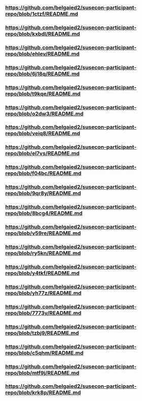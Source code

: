 
### https://github.com/belgaied2/susecon-participant-repo/blob/1ctzf/README.md

### https://github.com/belgaied2/susecon-participant-repo/blob/kxbdl/README.md

### https://github.com/belgaied2/susecon-participant-repo/blob/ehlev/README.md

### https://github.com/belgaied2/susecon-participant-repo/blob/6j18q/README.md

### https://github.com/belgaied2/susecon-participant-repo/blob/t9kqe/README.md

### https://github.com/belgaied2/susecon-participant-repo/blob/o2dw3/README.md

### https://github.com/belgaied2/susecon-participant-repo/blob/veiq8/README.md

### https://github.com/belgaied2/susecon-participant-repo/blob/el7vs/README.md

### https://github.com/belgaied2/susecon-participant-repo/blob/f04bc/README.md

### https://github.com/belgaied2/susecon-participant-repo/blob/9qr8y/README.md

### https://github.com/belgaied2/susecon-participant-repo/blob/8bcg4/README.md

### https://github.com/belgaied2/susecon-participant-repo/blob/v59re/README.md

### https://github.com/belgaied2/susecon-participant-repo/blob/ry5kn/README.md

### https://github.com/belgaied2/susecon-participant-repo/blob/y4tkf/README.md

### https://github.com/belgaied2/susecon-participant-repo/blob/yh77z/README.md

### https://github.com/belgaied2/susecon-participant-repo/blob/7773v/README.md

### https://github.com/belgaied2/susecon-participant-repo/blob/tzbj9/README.md

### https://github.com/belgaied2/susecon-participant-repo/blob/c5qhm/README.md

### https://github.com/belgaied2/susecon-participant-repo/blob/mtf9j/README.md

### https://github.com/belgaied2/susecon-participant-repo/blob/krk8p/README.md

